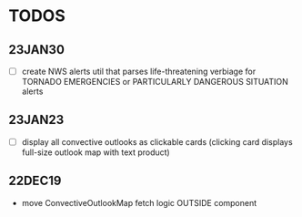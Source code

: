 # TODOS

## 23JAN30

- [ ] create NWS alerts util that parses life-threatening verbiage for TORNADO EMERGENCIES or PARTICULARLY DANGEROUS SITUATION alerts

## 23JAN23

- [ ] display all convective outlooks as clickable cards (clicking card displays full-size outlook map with text product)

## 22DEC19

- move ConvectiveOutlookMap fetch logic OUTSIDE component
